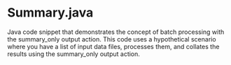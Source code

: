# Summary.java
Java code snippet that demonstrates the concept of batch processing with the summary_only output action. This code uses a hypothetical scenario where you have a list of input data files, processes them, and collates the results using the summary_only output action.
